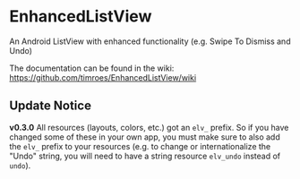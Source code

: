EnhancedListView
================

An Android ListView with enhanced functionality (e.g. Swipe To Dismiss and Undo)

The documentation can be found in the wiki: https://github.com/timroes/EnhancedListView/wiki

Update Notice
-------------

**v0.3.0** All resources (layouts, colors, etc.) got an `elv_` prefix. So if you have changed 
	some of these in your own app, you must make sure to also add the `elv_` prefix to your
	resources (e.g. to change or internationalize the "Undo" string, you will need to have a
	string resource `elv_undo` instead of `undo`).
